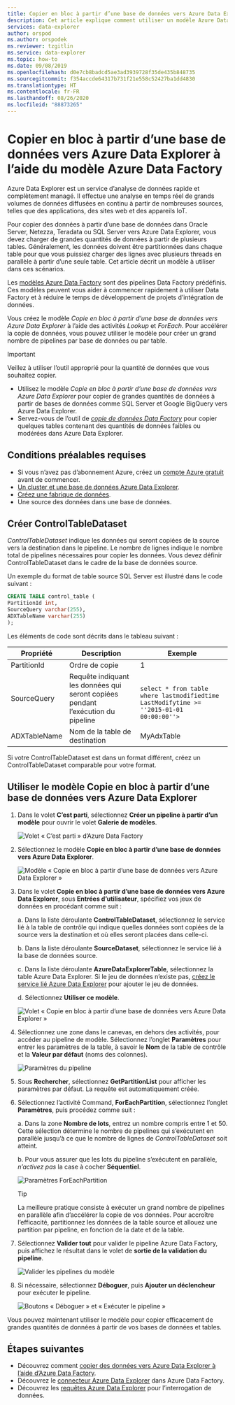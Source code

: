 ```yaml
---
title: Copier en bloc à partir d’une base de données vers Azure Data Explorer à l’aide du modèle Azure Data Factory
description: Cet article explique comment utiliser un modèle Azure Data Factory pour copier en bloc à partir d’une base de données vers Azure Data Explorer
services: data-explorer
author: orspod
ms.author: orspodek
ms.reviewer: tzgitlin
ms.service: data-explorer
ms.topic: how-to
ms.date: 09/08/2019
ms.openlocfilehash: d0e7cb8badcd5ae3ad3939728f35de435b848735
ms.sourcegitcommit: f354accde64317b731f21e558c52427ba1dd4830
ms.translationtype: HT
ms.contentlocale: fr-FR
ms.lasthandoff: 08/26/2020
ms.locfileid: "88873265"
---
```

# <a name="copy-in-bulk-from-a-database-to-azure-data-explorer-by-using-the-azure-data-factory-template"></a>Copier en bloc à partir d’une base de données vers Azure Data Explorer à l’aide du modèle Azure Data Factory 

Azure Data Explorer est un service d’analyse de données rapide et complètement managé. Il effectue une analyse en temps réel de grands volumes de données diffusées en continu à partir de nombreuses sources, telles que des applications, des sites web et des appareils IoT. 

Pour copier des données à partir d’une base de données dans Oracle Server, Netezza, Teradata ou SQL Server vers Azure Data Explorer, vous devez charger de grandes quantités de données à partir de plusieurs tables. Généralement, les données doivent être partitionnées dans chaque table pour que vous puissiez charger des lignes avec plusieurs threads en parallèle à partir d’une seule table. Cet article décrit un modèle à utiliser dans ces scénarios.

Les [modèles Azure Data Factory](/azure/data-factory/solution-templates-introduction) sont des pipelines Data Factory prédéfinis. Ces modèles peuvent vous aider à commencer rapidement à utiliser Data Factory et à réduire le temps de développement de projets d’intégration de données. 

Vous créez le modèle *Copie en bloc à partir d’une base de données vers Azure Data Explorer* à l’aide des activités *Lookup* et *ForEach*. Pour accélérer la copie de données, vous pouvez utiliser le modèle pour créer un grand nombre de pipelines par base de données ou par table. 

> [!IMPORTANT]
> Veillez à utiliser l’outil approprié pour la quantité de données que vous souhaitez copier.
> * Utilisez le modèle *Copie en bloc à partir d’une base de données vers Azure Data Explorer* pour copier de grandes quantités de données à partir de bases de données comme SQL Server et Google BigQuery vers Azure Data Explorer. 
> * Servez-vous de l’outil de [*copie de données Data Factory*](data-factory-load-data.md) pour copier quelques tables contenant des quantités de données faibles ou modérées dans Azure Data Explorer. 

## <a name="prerequisites"></a>Conditions préalables requises

* Si vous n’avez pas d’abonnement Azure, créez un [compte Azure gratuit](https://azure.microsoft.com/free/) avant de commencer.
* [Un cluster et une base de données Azure Data Explorer](create-cluster-database-portal.md).
* [Créez une fabrique de données](data-factory-load-data.md#create-a-data-factory).
* Une source des données dans une base de données.

## <a name="create-controltabledataset"></a>Créer ControlTableDataset

*ControlTableDataset* indique les données qui seront copiées de la source vers la destination dans le pipeline. Le nombre de lignes indique le nombre total de pipelines nécessaires pour copier les données. Vous devez définir ControlTableDataset dans le cadre de la base de données source.

Un exemple du format de table source SQL Server est illustré dans le code suivant :
    
```sql   
CREATE TABLE control_table (
PartitionId int,
SourceQuery varchar(255),
ADXTableName varchar(255)
);
```

Les éléments de code sont décrits dans le tableau suivant :

|Propriété  |Description  | Exemple
|---------|---------| ---------|
|PartitionId   |  Ordre de copie | 1  |  
|SourceQuery   |  Requête indiquant les données qui seront copiées pendant l’exécution du pipeline | <br>`select * from table where lastmodifiedtime  LastModifytime >= ''2015-01-01 00:00:00''>` </br>    
|ADXTableName  |  Nom de la table de destination | MyAdxTable       |  

Si votre ControlTableDataset est dans un format différent, créez un ControlTableDataset comparable pour votre format.

## <a name="use-the-bulk-copy-from-database-to-azure-data-explorer-template"></a>Utiliser le modèle Copie en bloc à partir d’une base de données vers Azure Data Explorer

1. Dans le volet **C’est parti**, sélectionnez **Créer un pipeline à partir d’un modèle** pour ouvrir le volet **Galerie de modèles**.

    ![Volet « C’est parti » d’Azure Data Factory](media/data-factory-template/adf-get-started.png)

1. Sélectionnez le modèle **Copie en bloc à partir d’une base de données vers Azure Data Explorer**.
 
    ![Modèle « Copie en bloc à partir d’une base de données vers Azure Data Explorer »](media/data-factory-template/pipeline-from-template.png)

1.  Dans le volet **Copie en bloc à partir d’une base de données vers Azure Data Explorer**, sous **Entrées d’utilisateur**, spécifiez vos jeux de données en procédant comme suit : 

    a. Dans la liste déroulante **ControlTableDataset**, sélectionnez le service lié à la table de contrôle qui indique quelles données sont copiées de la source vers la destination et où elles seront placées dans celle-ci. 

    b. Dans la liste déroulante **SourceDataset**, sélectionnez le service lié à la base de données source. 

    c. Dans la liste déroulante **AzureDataExplorerTable**, sélectionnez la table Azure Data Explorer. Si le jeu de données n’existe pas, [créez le service lié Azure Data Explorer](data-factory-load-data.md#create-the-azure-data-explorer-linked-service) pour ajouter le jeu de données.

    d. Sélectionnez **Utiliser ce modèle**.

    ![Volet « Copie en bloc à partir d’une base de données vers Azure Data Explorer »](media/data-factory-template/configure-bulk-copy-adx-template.png)

1. Sélectionnez une zone dans le canevas, en dehors des activités, pour accéder au pipeline de modèle. Sélectionnez l’onglet **Paramètres** pour entrer les paramètres de la table, à savoir le **Nom** de la table de contrôle et la **Valeur par défaut** (noms des colonnes).

    ![Paramètres du pipeline](media/data-factory-template/pipeline-parameters.png)

1.  Sous **Rechercher**, sélectionnez **GetPartitionList** pour afficher les paramètres par défaut. La requête est automatiquement créée.
1.  Sélectionnez l’activité Command, **ForEachPartition**, sélectionnez l’onglet **Paramètres**, puis procédez comme suit :

    a. Dans la zone **Nombre de lots**, entrez un nombre compris entre 1 et 50. Cette sélection détermine le nombre de pipelines qui s’exécutent en parallèle jusqu’à ce que le nombre de lignes de *ControlTableDataset* soit atteint. 

    b. Pour vous assurer que les lots du pipeline s’exécutent en parallèle, *n’activez pas* la case à cocher **Séquentiel**.

    ![Paramètres ForEachPartition](media/data-factory-template/foreach-partition-settings.png)

    > [!TIP]
    > La meilleure pratique consiste à exécuter un grand nombre de pipelines en parallèle afin d’accélérer la copie de vos données. Pour accroître l’efficacité, partitionnez les données de la table source et allouez une partition par pipeline, en fonction de la date et de la table.

1. Sélectionnez **Valider tout** pour valider le pipeline Azure Data Factory, puis affichez le résultat dans le volet de **sortie de la validation du pipeline**.

    ![Valider les pipelines du modèle](media/data-factory-template/validate-template-pipelines.png)

1. Si nécessaire, sélectionnez **Déboguer**, puis **Ajouter un déclencheur** pour exécuter le pipeline.

    ![Boutons « Déboguer » et « Exécuter le pipeline »](media/data-factory-template/trigger-run-of-pipeline.png)    

Vous pouvez maintenant utiliser le modèle pour copier efficacement de grandes quantités de données à partir de vos bases de données et tables.

## <a name="next-steps"></a>Étapes suivantes

* Découvrez comment [copier des données vers Azure Data Explorer à l’aide d’Azure Data Factory](data-factory-load-data.md).
* Découvrez le [connecteur Azure Data Explorer](/azure/data-factory/connector-azure-data-explorer) dans Azure Data Factory.
* Découvrez les [requêtes Azure Data Explorer](web-query-data.md) pour l’interrogation de données.






